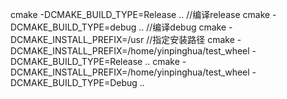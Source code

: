 cmake -DCMAKE_BUILD_TYPE=Release .. //编译release 
cmake -DCMAKE_BUILD_TYPE=debug .. //编译debug
cmake -DCMAKE_INSTALL_PREFIX=/usr //指定安装路径
cmake -DCMAKE_INSTALL_PREFIX=/home/yinpinghua/test_wheel -DCMAKE_BUILD_TYPE=Release .. 
cmake -DCMAKE_INSTALL_PREFIX=/home/yinpinghua/test_wheel -DCMAKE_BUILD_TYPE=Debug ..

